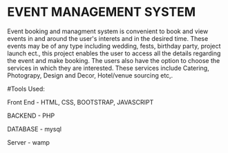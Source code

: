 # EVENT MANAGEMENT SYSTEM

Event booking and managment system is convenient to book and view events in and around the user's interets and in the desired time. These events may be of any type including wedding, fests, birthday party, project launch ect., this project enables the user to access all the details regarding the event and make booking. The users also have the option to choose the services in which they are interested. These services include Catering, Photograpy, Design and Decor, Hotel/venue sourcing etc,.

#Tools Used:

Front End - HTML, CSS, BOOTSTRAP, JAVASCRIPT

BACKEND - PHP

DATABASE - mysql

Server - wamp
